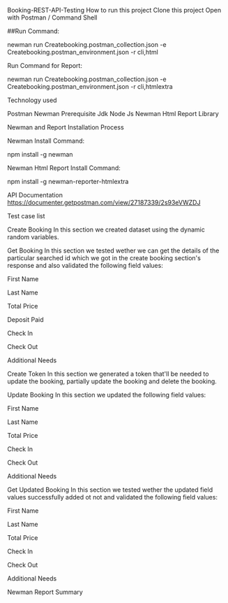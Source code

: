 Booking-REST-API-Testing
How to run this project
Clone this project
Open with Postman / Command Shell

##Run Command:

newman run Createbooking.postman_collection.json -e Createbooking.postman_environment.json -r cli,html

Run Command for Report:

newman run Createbooking.postman_collection.json -e Createbooking.postman_environment.json -r cli,htmlextra

Technology used

Postman
Newman
Prerequisite
Jdk
Node Js
Newman
Html Report Library

Newman and Report Installation Process

Newman Install Command:

npm install -g newman

Newman Html Report Install Command:

npm install -g newman-reporter-htmlextra

API Documentation
https://documenter.getpostman.com/view/27187339/2s93eVWZDJ

Test case list

Create Booking
In this section we created dataset using the dynamic random variables.

Get Booking
In this section we tested wether we can get the details of the particular searched id which we got in the create booking section's response and also validated the following field values:

First Name

Last Name

Total Price

Deposit Paid

Check In

Check Out

Additional Needs

Create Token
In this section we generated a token that'll be needed to update the booking, partially update the booking and delete the booking.

Update Booking
In this section we updated the following field values:

First Name

Last Name

Total Price

Check In

Check Out

Additional Needs

Get Updated Booking
In this section we tested wether the updated field values successfully added ot not and validated the following field values:

First Name

Last Name

Total Price

Check In

Check Out

Additional Needs

Newman Report Summary


